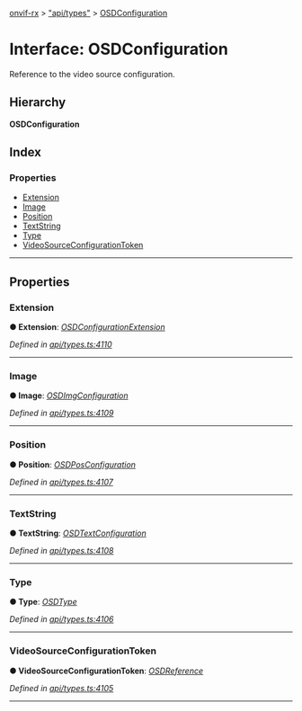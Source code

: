 [onvif-rx](../README.md) > ["api/types"](../modules/_api_types_.md) > [OSDConfiguration](../interfaces/_api_types_.osdconfiguration.md)

# Interface: OSDConfiguration

Reference to the video source configuration.

## Hierarchy

**OSDConfiguration**

## Index

### Properties

* [Extension](_api_types_.osdconfiguration.md#extension)
* [Image](_api_types_.osdconfiguration.md#image)
* [Position](_api_types_.osdconfiguration.md#position)
* [TextString](_api_types_.osdconfiguration.md#textstring)
* [Type](_api_types_.osdconfiguration.md#type)
* [VideoSourceConfigurationToken](_api_types_.osdconfiguration.md#videosourceconfigurationtoken)

---

## Properties

<a id="extension"></a>

###  Extension

**● Extension**: *[OSDConfigurationExtension](_api_types_.osdconfigurationextension.md)*

*Defined in [api/types.ts:4110](https://github.com/patrickmichalina/onvif-rx/blob/d62cee9/src/api/types.ts#L4110)*

___
<a id="image"></a>

###  Image

**● Image**: *[OSDImgConfiguration](_api_types_.osdimgconfiguration.md)*

*Defined in [api/types.ts:4109](https://github.com/patrickmichalina/onvif-rx/blob/d62cee9/src/api/types.ts#L4109)*

___
<a id="position"></a>

###  Position

**● Position**: *[OSDPosConfiguration](_api_types_.osdposconfiguration.md)*

*Defined in [api/types.ts:4107](https://github.com/patrickmichalina/onvif-rx/blob/d62cee9/src/api/types.ts#L4107)*

___
<a id="textstring"></a>

###  TextString

**● TextString**: *[OSDTextConfiguration](_api_types_.osdtextconfiguration.md)*

*Defined in [api/types.ts:4108](https://github.com/patrickmichalina/onvif-rx/blob/d62cee9/src/api/types.ts#L4108)*

___
<a id="type"></a>

###  Type

**● Type**: *[OSDType](../enums/_api_types_.osdtype.md)*

*Defined in [api/types.ts:4106](https://github.com/patrickmichalina/onvif-rx/blob/d62cee9/src/api/types.ts#L4106)*

___
<a id="videosourceconfigurationtoken"></a>

###  VideoSourceConfigurationToken

**● VideoSourceConfigurationToken**: *[OSDReference](_api_types_.osdreference.md)*

*Defined in [api/types.ts:4105](https://github.com/patrickmichalina/onvif-rx/blob/d62cee9/src/api/types.ts#L4105)*

___

